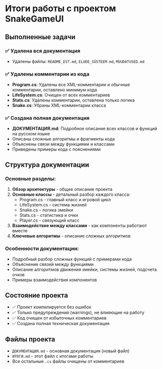 # Итоги работы с проектом SnakeGameUI

## Выполненные задачи

### ✅ Удалена вся документация
- Удалены файлы: `README_EST.md`, `ELUDE_SÜSTEEM.md`, `MUUDATUSED.md`

### ✅ Удалены комментарии из кода
- **Program.cs**: Удалены все XML-комментарии и обычные комментарии, оставлено минимум кода
- **LifeSystem.cs**: Очищен от всех комментариев
- **Stats.cs**: Удалены комментарии, оставлена только логика
- **Snake.cs**: Убраны XML-комментарии класса

### ✅ Создана полная документация
- **ДОКУМЕНТАЦИЯ.md**: Подробное описание всех классов и функций на русском языке
- Описаны сложные алгоритмы и фрагменты кода
- Объяснены связи между функциями и классами
- Приведены примеры кода с пояснениями

## Структура документации

### Основные разделы:
1. **Обзор архитектуры** - общее описание проекта
2. **Основные классы** - детальный разбор каждого класса:
   - Program.cs - главный класс и игровой цикл
   - LifeSystem.cs - система жизней
   - Snake.cs - логика змейки
   - Stats.cs - статистика и очки
   - Player.cs - связующий класс
3. **Взаимодействие между классами** - как компоненты работают вместе
4. **Ключевые алгоритмы** - описание сложных алгоритмов

### Особенности документации:
- Подробный разбор сложных функций с примерами кода
- Объяснение связей между функциями
- Описание алгоритмов движения змейки, системы жизней, подсчета очков
- Примеры взаимодействия компонентов

## Состояние проекта
- ✅ Проект компилируется без ошибок
- ✅ Только предупреждения (warnings), не влияющие на работу
- ✅ Код очищен от избыточных комментариев
- ✅ Создана полная техническая документация

## Файлы проекта
- `ДОКУМЕНТАЦИЯ.md` - основная документация (новый файл)
- `ИТОГИ.md` - этот файл с итогами работы
- Все остальные `.cs` файлы очищены от комментариев